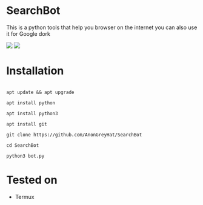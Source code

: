 # SearchBot

This is a python tools that help you browser on the internet you can also use it for Google dork

![](https://img.shields.io/badge/Author%20-Anongreyhat%20Pro%20Cracker%20-green)
![](https://img.shields.io/badge/Tools-SearchBot-yellowgreen)

# Installation

```

apt update && apt upgrade

apt install python

apt install python3

apt install git

git clone https://github.com/AnonGreyHat/SearchBot

cd SearchBot

python3 bot.py

```

# Tested on

- Termux
